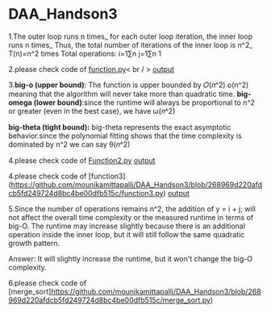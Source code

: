 # DAA_Handson3

1.The outer loop runs n times_
for each outer loop iteration, the inner loop runs n times_
Thus, the total number of iterations of the inner loop is n^2_
T(n)=n^2 times
Total operations: i=1∑n j=1∑n 1


2.please check code of [function.py](https://github.com/mounikamittapalli/DAA_Handson3/blob/268969d220afdcb5fd249724d8bc4be00dfb515c/function.py)< br / >
[output](https://github.com/mounikamittapalli/DAA_Handson3/blob/379f43506b3740e1057704a24f3ac982f44e8bb5/function.png)

3.**big-o (upper bound)**: The function is upper bounded by 𝑂(𝑛^2)
                        o(n^2) meaning that the algorithm will never take more than quadratic time.
**big-omega (lower bound)**:since the runtime will always be proportional to n^2 or greater (even in the best case),
                        we have ω(𝑛^2)

**big-theta (tight bound):** big-theta represents the exact asymptotic behavior.since the polynomial fitting shows that the time complexity is dominated 
                         by n^2
                         we can say θ(𝑛^2)

4.please check code of  [Function2.py](
https://github.com/mounikamittapalli/DAA_Handson3/blob/268969d220afdcb5fd249724d8bc4be00dfb515c/function2.py)
[output](https://github.com/mounikamittapalli/DAA_Handson3/blob/379f43506b3740e1057704a24f3ac982f44e8bb5/function2.png)

4.please check code of [function3]
(https://github.com/mounikamittapalli/DAA_Handson3/blob/268969d220afdcb5fd249724d8bc4be00dfb515c/function3.py)
[output](https://github.com/mounikamittapalli/DAA_Handson3/blob/379f43506b3740e1057704a24f3ac982f44e8bb5/function3.png)

5.Since the number of operations remains n^2, the addition of y = i + j; will not affect the overall time complexity or the measured runtime in terms of big-O. The runtime may increase slightly because there is an additional operation inside the inner loop, but it will still follow the same quadratic growth pattern.

Answer: It will slightly increase the runtime, but it won't change the big-O complexity.

6.please check code of [merge_sort]https://github.com/mounikamittapalli/DAA_Handson3/blob/268969d220afdcb5fd249724d8bc4be00dfb515c/merge_sort.py)



